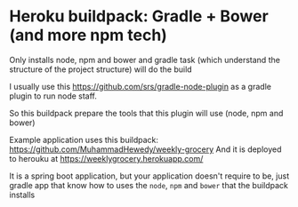 Heroku buildpack: Gradle + Bower (and more npm tech)
=========================

Only installs node, npm and bower and gradle task (which understand the structure of the project structure) will do the build

I usually use this https://github.com/srs/gradle-node-plugin as a gradle plugin to run node staff.

So this buildpack prepare the tools that this plugin will use (node, npm and bower)

Example application uses this buildpack: https://github.com/MuhammadHewedy/weekly-grocery
And it is deployed to herouku at https://weeklygrocery.herokuapp.com/

It is a spring boot application, but your application doesn't require to be, just gradle app that know how to uses the `node`, `npm` and `bower` that the buildpack installs
